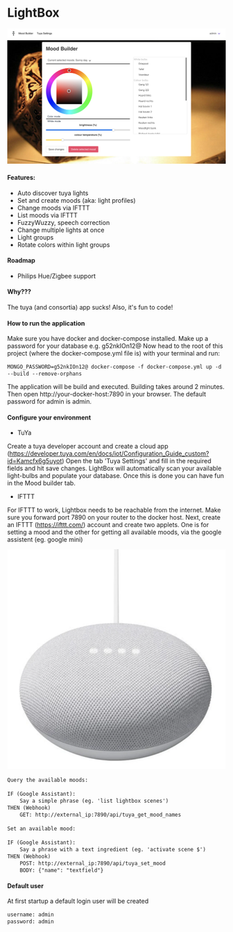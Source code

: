 # LightBox 

![](Screenshot.png)

#### Features:

- Auto discover tuya lights
- Set and create moods (aka: light profiles)
- Change moods via IFTTT
- List moods via IFTTT
- FuzzyWuzzy, speech correction
- Change multiple lights at once
- Light groups
- Rotate colors within light groups

#### Roadmap

- Philips Hue/Zigbee support

#### Why???

The tuya (and consortia) app sucks! Also, it's fun to code!

#### How to run the application

Make sure you have docker and docker-compose installed. Make up a password for your database e.g. g52nkIOn12@
Now head to the root of this project (where the docker-compose.yml file is) with your terminal and run:

```angular2html
MONGO_PASSWORD=g52nkIOn12@ docker-compose -f docker-compose.yml up -d --build --remove-orphans
```

The application will be build and executed. Building takes around 2 minutes. Then open http://your-docker-host:7890 in 
your browser. The default password for admin is admin. 

#### Configure your environment

- TuYa 

Create a tuya developer account and create a cloud app (https://developer.tuya.com/en/docs/iot/Configuration_Guide_custom?id=Kamcfx6g5uyot)
Open the tab 'Tuya Settings' and fill in the required fields and hit save changes. LightBox will automatically scan your
available light-bulbs and populate your database. Once this is done you can have fun in the Mood builder tab.

- IFTTT

For IFTTT to work, Lightbox needs to be reachable from the internet. Make sure you forward port 7890 on your router
to the docker host. Next, create an IFTTT (https://ifttt.com/) account and create two applets. One is for setting a mood 
and the other for getting all available moods, via the google assistent (eg. google mini)

![](google-mini.png)

```angular2html
Query the available moods:
    
IF (Google Assistant):
    Say a simple phrase (eg. 'list lightbox scenes')
THEN (Webhook)
    GET: http://external_ip:7890/api/tuya_get_mood_names

Set an available mood:

IF (Google Assistant):
    Say a phrase with a text ingredient (eg. 'activate scene $')
THEN (Webhook)
    POST: http://external_ip:7890/api/tuya_set_mood 
    BODY: {"name": "textfield"}
```

#### Default user
At first startup a default login user will be created
```
username: admin
password: admin
```
